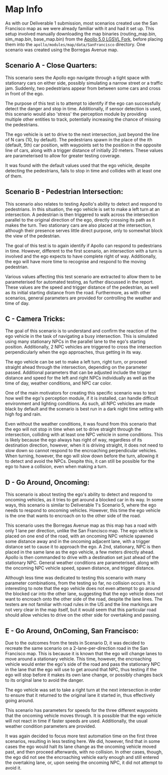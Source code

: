 # Map Info

As with our Deliverable 1 submission, most scenarios created use the San Francisco map as we were already familiar with it and had it set up. This setup involved manually downloading the map binaries (routing_map.bin, sim_map.bin, base_map.bin) from the [Apollo 5.0 LGSVL Fork](https://github.com/lgsvl/apollo-5.0/tree/simulator/modules/map/data/san_francisco), before placing them into the `apollo/modules/map/data/SanFrancisco` directory. One scenario was created using the Borregas Avenue map.


## Scenario A - Close Quarters:
This scenario sees the Apollo ego navigate through a tight space with stationary cars on either side, possibly simulating a narrow street or a traffic jam. Suddenly, two pedestrians appear from between some cars and cross in front of the ego.

The purpose of this test is to attempt to identify if the ego can successfully detect the danger and stop in time. Additionally, if sensor detection is used, this scenario would also 'stress' the perception module by providing multiple other entities to track, potentially increasing the chance of missing the pedestrians.

The ego vehicle is set to drive to the next intersection, just beyond the line of N cars (10, by default). The pedestrians spawn in the place of the ith (default, 5th) car position, with waypoints set to the position in the opposite line of cars, along with a trigger distance of initially 20 meters. These values are parameterised to allow for greater testing coverage.

It was found with the default values used that the ego vehicle, despite detecting the pedestrians, fails to stop in time and collides with at least one of them.


## Scenario B - Pedestrian Intersection:
This scenario also relates to testing Apollo's ability to detect and respond to pedestrians. In this situation, the ego vehicle is set to make a left turn at an intersection. A pedestrian is then triggered to walk across the intersection parallel to the original direction of the ego, directly crossing its path as it makes the turn. Two stationary cars are also placed at the intersection, although their presence serves little direct purpose, only to somewhat block the view of the pedestrian.

The goal of this test is to again identify if Apollo can respond to pedestrians in time. However, different to the first scenario, an intersection with a turn is involved and the ego expects to have complete right of way. Additionally, the ego will have more time to recognise and respond to the moving pedestrian.

Various values affecting this test scenario are extracted to allow them to be parameterised for automated testing, as further discussed in the report. These values are the speed and trigger distance of the pedestrian, as well as its initial starting distance from the road. Furthermore, as with other scenarios, general parameters are provided for controlling the weather and time of day.


## C - Camera Tricks:
The goal of this scenario is to understand and confirm the reaction of the ego vehicle in the task of navigating a busy intersection. This is simulated using many stationary NPCs in the parallel lane to the ego's starting position. Additionally, 2 NPC vehicles are triggered to cross the intersection perpendicularly when the ego approaches, thus getting in its way.

The ego vehicle can be set to make a left turn, right turn, or proceed straight ahead through the intersection, depending on the parameter passed. Additional parameters that can be adjusted include the trigger distance and speed for the left and right NPCs individually as well as the time of day, weather conditions, and NPC car color.

One of the main motivators for creating this specific scenario was to test how well the ego's perception module, if it is installed, can handle difficult environment and lighting conditions. As such, all NPC vehicles are made black by default and the scenario is best run in a dark night time setting with high fog and rain.

Even without the weather conditions, it was found from this scenario that the ego will not stop in time when set to drive straight through the intersection, colliding with at least one NPC vehicle in some conditions. This is likely because the ego always has right of way, regardless of its destination direction, however, when it is driving straight, it does not need to slow down so cannot respond to the encroaching perpendicular vehicles. When turning, however, the ego will slow down before the turn, allowing it to detect and avoid the NPCs. Despite this, it can still be possible for the ego to have a collision, even when making a turn.


## D - Go Around, Oncoming:
This scenario is about testing the ego's ability to detect and respond to oncoming vehicles, as it tries to get around a blocked car in its way. In some ways, this scenario is similar to Deliverable 1's Scenario 5, where the ego needs to respond to oncoming vehicles. However, this time the ego vehicle is the one that wants to encroach on to the other side of the road.

This scenario uses the Borregas Avenue map as this map has a road with only 1 lane per direction, unlike the San Francisco map. The ego vehicle is placed on one end of the road, with an oncoming NPC vehicle spawned some distance away and in the oncoming adjacent lane, with a trigger distance set to cause it to approach the ego. A 2nd, stationary, NPC is then placed in the same lane as the ego vehicle, a few meters directly ahead. Apollo is then commanded to drive with a destination set just ahead of the stationary NPC. General weather conditions are parameterised, along with the oncoming NPC vehicle speed, spawn distance, and trigger distance.

Although less time was dedicated to testing this scenario with many parameter combinations, from the testing so far, no collision occurs. It is interesting to note that the ego vehicle does not even attempt to go around the blocked car into the other lane, suggesting that the ego vehicle does not want to encroach onto the other side of the road, despite the lane lines. The testers are not familiar with road rules in the US and the line markings are not very clear in the map itself, but it would seem that this particular road should allow vehicles to drive on the other side for overtaking and passing.


## E - Go Around, OnComing, San Francisco:
Due to the outcomes from the tests in Scenario D, it was decided to recreate the same scenario on a 2-lane-per-direction road in the San Francisco map. This is because it is known that the ego will change lanes to move around a stationary vehicle. This time, however, the encroaching vehicle would enter the ego's side of the road and pass the stationary NPC in the lane that the ego will use to get around that NPC, thus testing if the ego will stop before it makes its own lane change, or possibly changes back to its original lane to avoid the danger.

The ego vehicle was set to take a right turn at the next intersection in order to ensure that it returned to the original lane it started in, thus effectively going around.

This scenario has parameters for speeds for the three different waypoints that the oncoming vehicle moves through. It is possible that the ego vehicle will not react in time if faster speeds are used. Additionally, the usual weather condition parameters are provided.

It was again decided to focus more test automation time on the first three scenarios, resulting in less testing here. We did, however, find that in some cases the ego would halt its lane change as the oncoming vehicle moved past, and then proceed afterwards, with no collision. In other cases, though, the ego did not see the encroaching vehicle early enough and still entered the overtaking lane, or, upon seeing the oncoming NPC, it did not attempt to avoid it.